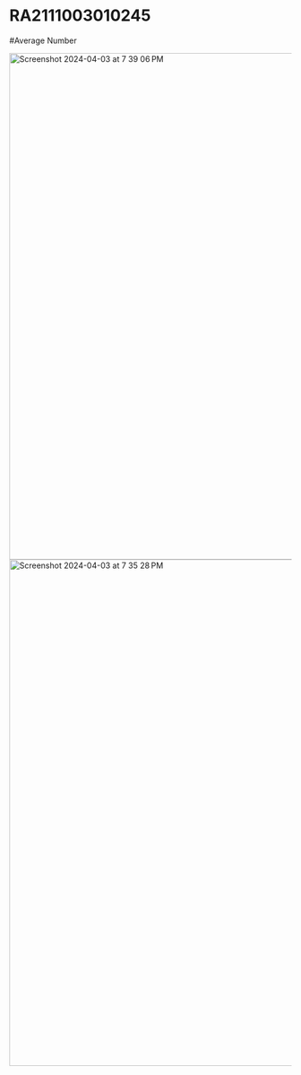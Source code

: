 # RA2111003010245
#Average Number

<img width="903" alt="Screenshot 2024-04-03 at 7 39 06 PM" src="https://github.com/techyalok/RA2111003010245/assets/73772700/6273e9d4-1b4e-4889-920f-1744827a2afd">


<img width="903" alt="Screenshot 2024-04-03 at 7 35 28 PM" src="https://github.com/techyalok/RA2111003010245/assets/73772700/55acda42-c7bc-4d78-b706-5886496db078">
